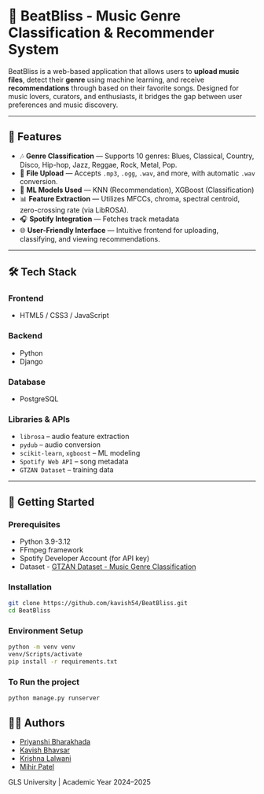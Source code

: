 # 🎵 BeatBliss - Music Genre Classification & Recommender System

BeatBliss is a web-based application that allows users to **upload music files**, detect their **genre** using machine learning, and receive **recommendations** through based on their favorite songs. Designed for music lovers, curators, and enthusiasts, it bridges the gap between user preferences and music discovery.

---

## 📌 Features

- 🎶 **Genre Classification** — Supports 10 genres: Blues, Classical, Country, Disco, Hip-hop, Jazz, Reggae, Rock, Metal, Pop.
- 📁 **File Upload** — Accepts `.mp3`, `.ogg`, `.wav`, and more, with automatic `.wav` conversion.
- 🤖 **ML Models Used** — KNN (Recommendation), XGBoost (Classification)
- 📊 **Feature Extraction** — Utilizes MFCCs, chroma, spectral centroid, zero-crossing rate (via LibROSA).
- 🎧 **Spotify Integration** — Fetches track metadata 
- 🌐 **User-Friendly Interface** — Intuitive frontend for uploading, classifying, and viewing recommendations.

---

## 🛠️ Tech Stack

### Frontend
- HTML5 / CSS3 / JavaScript

### Backend
- Python
- Django

### Database
- PostgreSQL

### Libraries & APIs
- `librosa` – audio feature extraction
- `pydub` – audio conversion
- `scikit-learn`, `xgboost` – ML modeling
- `Spotify Web API` – song metadata
- `GTZAN Dataset` – training data

---

## 🚀 Getting Started

### Prerequisites
- Python 3.9-3.12
- FFmpeg framework
- Spotify Developer Account (for API key)
- Dataset - [GTZAN Dataset - Music Genre Classification](https://www.kaggle.com/datasets/andradaolteanu/gtzan-dataset-music-genre-classification)

### Installation

```bash
git clone https://github.com/kavish54/BeatBliss.git
cd BeatBliss
```

### Environment Setup
```bash
python -m venv venv
venv/Scripts/activate
pip install -r requirements.txt
```
### To Run the project
```bash
python manage.py runserver
```
## 👨‍💻 Authors
- [Priyanshi Bharakhada](https://www.linkedin.com/in/priyanshi-bharakhada/)
- [Kavish Bhavsar](https://www.linkedin.com/in/kavish-bhavsar-97b22b26a/)
- [Krishna Lalwani](https://www.linkedin.com/in/krishna-lalwani-291379253/)
- [Mihir Patel](https://www.linkedin.com/in/mihirpateldt/)

GLS University | Academic Year 2024–2025

